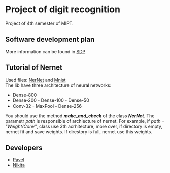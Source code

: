 # Project of digit recognition
Project of 4th semester of MIPT.

## Software development plan
More information can be found in [SDP][]

## Tutorial of Nernet
Used files: [NerNet][] and [Mnist][]  
The lib have three architecture of neural networks:  
* Dense-800
* Dense-200 - Dense-100 - Dense-50
* Conv-32 - MaxPool - Dense-256

You should use the method **_make_and_check_** of the class **_NerNet_**. The parametr _path_ is responsible of archiecture of nernet. For example, if _path = "Weight/Conv"_, class use 3th acrhitecture, more over, if directory is empty, nernet fit and save weights. If direstory is full, nernet use this weights.  

## Developers

* [Pavel][]    
* [Nikita][]

[SDP]: ./SDP/SDP.pdf
[NerNet]: ./Ver1.0/NerNet.py
[Mnist]: ./Ver1.0/mnist.py
[Pavel]: https://github.com/PaulZakharov
[Nikita]: https://github.com/Tismoney

